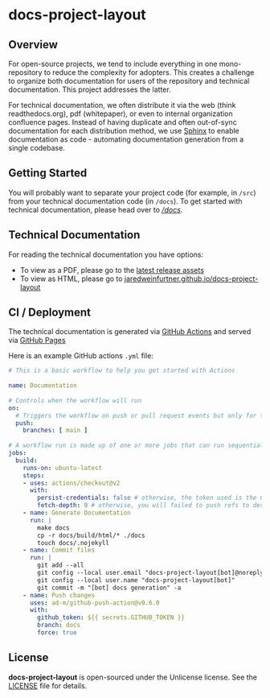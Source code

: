 # docs-project-layout

## Overview

For open-source projects, we tend to include everything in one mono-repository to reduce the complexity for adopters.  This creates a challenge to organize both documentation for users of the repository and technical documentation.  This project addresses the latter.  

For technical documentation, we often distribute it via the web (think readthedocs.org), pdf (whitepaper), or even to internal organization confluence pages.  Instead of having duplicate and often out-of-sync documentation for each distribution method, we use [Sphinx](https://www.sphinx-doc.org/en/master/) to enable documentation as code - automating documentation generation from a single codebase.  

## Getting Started

You will probably want to separate your project code (for example, in `/src`) from your technical documentation code (in `/docs`).  To get started with technical documentation, please head over to [*/docs*](./docs).

## Technical Documentation

For reading the technical documentation you have options:
- To view as a PDF, please go to the [latest release assets](https://github.com/jaredweinfurtner/docs-project-layout/releases)
- To view as HTML, please go to [jaredweinfurtner.github.io/docs-project-layout](https://jaredweinfurtner.github.io/docs-project-layout)

## CI / Deployment

The technical documentation is generated via [GitHub Actions](https://github.com/features/actions) and served via [GitHub Pages](https://pages.github.com/)

Here is an example GitHub actions `.yml` file:

```yaml
# This is a basic workflow to help you get started with Actions
 
name: Documentation
 
# Controls when the workflow will run
on:
  # Triggers the workflow on push or pull request events but only for the main branch
  push:
    branches: [ main ]
 
# A workflow run is made up of one or more jobs that can run sequentially or in parallel
jobs:
  build:
    runs-on: ubuntu-latest
    steps:
    - uses: actions/checkout@v2
      with:
        persist-credentials: false # otherwise, the token used is the GITHUB_TOKEN, instead of your personal token
        fetch-depth: 0 # otherwise, you will failed to push refs to dest repo
    - name: Generate Documentation
      run: |
        make docs
        cp -r docs/build/html/* ./docs
        touch docs/.nojekyll
    - name: Commit files
      run: |
        git add --all
        git config --local user.email "docs-project-layout[bot]@noreply.github.com"
        git config --local user.name "docs-project-layout[bot]"
        git commit -m "[bot] docs generation" -a
    - name: Push changes
      uses: ad-m/github-push-action@v0.6.0
      with:
        github_token: ${{ secrets.GITHUB_TOKEN }}
        branch: docs
        force: true
```

## License

**docs-project-layout** is open-sourced under the Unlicense license. See the
[LICENSE](LICENSE) file for details.

